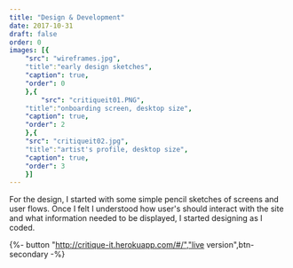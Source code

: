 ```yaml
---
title: "Design & Development"
date: 2017-10-31
draft: false
order: 0
images: [{
    "src": "wireframes.jpg",
    "title":"early design sketches",
    "caption": true,
    "order": 0
    },{
        "src": "critiqueit01.PNG",
    "title":"onboarding screen, desktop size",
    "caption": true,
    "order": 2
    },{
    "src": "critiqueit02.jpg",
    "title":"artist's profile, desktop size",
    "caption": true,
    "order": 3
    }]
---
```

For the design, I started with some simple pencil sketches of screens and user flows. Once I felt I understood how user's should interact with the site and what information needed to be displayed, I started designing as I coded. 

{%- button "http://critique-it.herokuapp.com/#/","live version",btn-secondary  -%}
